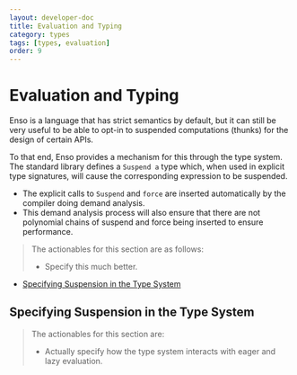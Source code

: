 ```yaml
---
layout: developer-doc
title: Evaluation and Typing
category: types
tags: [types, evaluation]
order: 9
---
```


# Evaluation and Typing
Enso is a language that has strict semantics by default, but it can still be
very useful to be able to opt-in to suspended computations (thunks) for the
design of certain APIs.

To that end, Enso provides a mechanism for this through the type system. The
standard library defines a `Suspend a` type which, when used in explicit type
signatures, will cause the corresponding expression to be suspended.

- The explicit calls to `Suspend` and `force` are inserted automatically by the
  compiler doing demand analysis.
- This demand analysis process will also ensure that there are not polynomial
  chains of suspend and force being inserted to ensure performance.

> The actionables for this section are as follows:
>
> - Specify this much better.

<!-- MarkdownTOC levels="2,3" autolink="true" -->

- [Specifying Suspension in the Type System](#specifying-suspension-in-the-type-system)

<!-- /MarkdownTOC -->

## Specifying Suspension in the Type System

> The actionables for this section are:
>
> - Actually specify how the type system interacts with eager and lazy
>   evaluation.

